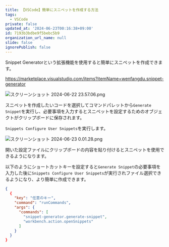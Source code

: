 ```yaml
---
title: 【VSCode】簡単にスニペットを作成する方法
tags:
  - VSCode
private: false
updated_at: '2024-06-23T00:16:38+09:00'
id: 7193b3bdbe9f5bebc5b9
organization_url_name: null
slide: false
ignorePublish: false
---
```

Snippet Generatorという拡張機能を使用すると簡単にスニペットを作成できます。

https://marketplace.visualstudio.com/items?itemName=wenfangdu.snippet-generator

![スクリーンショット 2024-06-22 23.57.06.png](https://qiita-image-store.s3.ap-northeast-1.amazonaws.com/0/2342443/1e0b64a1-b4d7-43a9-bbd2-74217ec89703.png)

スニペットを作成したいコードを選択してコマンドパレットから`Generate Snippet`を実行し、必要事項を入力するとスニペットを設定するためのオブジェクトがクリップボードに保存されます。

`Snippets Configure User Snippets`を実行します。

![スクリーンショット 2024-06-23 0.01.28.png](https://qiita-image-store.s3.ap-northeast-1.amazonaws.com/0/2342443/cccfb97c-6f77-ce0e-3f96-f49b1fc78078.png)


開いた設定ファイルにクリップボードの内容を貼り付けるとスニペットを使用できるようになります。

以下のようにショートカットキーを設定すると`Generate Snippet`の必要事項を入力した後に`Snippets Configure User Snippets`が実行されファイル選択できるようになり、より簡単に作成できます。

```jsonc:keybindings.json
{
  {
    "key": "任意のキー",
    "command": "runCommands",
    "args": {
      "commands": [
        "snippet-generator.generate-snippet",
        "workbench.action.openSnippets"
      ]
    }
  }
}

```
